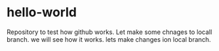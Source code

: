 # hello-world
Repository to test how github works.
Let make some chnages to locall branch.
we will see how it works.
lets make changes ion local branch.